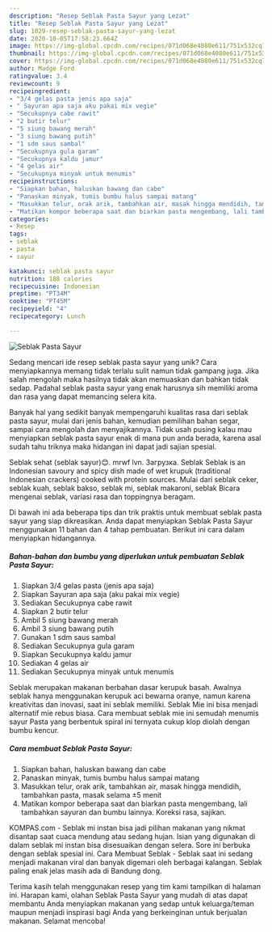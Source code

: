 ```yaml
---
description: "Resep Seblak Pasta Sayur yang Lezat"
title: "Resep Seblak Pasta Sayur yang Lezat"
slug: 1029-resep-seblak-pasta-sayur-yang-lezat
date: 2020-10-05T17:58:23.664Z
image: https://img-global.cpcdn.com/recipes/071d068e4080e611/751x532cq70/seblak-pasta-sayur-foto-resep-utama.jpg
thumbnail: https://img-global.cpcdn.com/recipes/071d068e4080e611/751x532cq70/seblak-pasta-sayur-foto-resep-utama.jpg
cover: https://img-global.cpcdn.com/recipes/071d068e4080e611/751x532cq70/seblak-pasta-sayur-foto-resep-utama.jpg
author: Madge Ford
ratingvalue: 3.4
reviewcount: 9
recipeingredient:
- "3/4 gelas pasta jenis apa saja"
- " Sayuran apa saja aku pakai mix vegie"
- "Secukupnya cabe rawit"
- "2 butir telur"
- "5 siung bawang merah"
- "3 siung bawang putih"
- "1 sdm saus sambal"
- "Secukupnya gula garam"
- "Secukupnya kaldu jamur"
- "4 gelas air"
- "Secukupnya minyak untuk menumis"
recipeinstructions:
- "Siapkan bahan, haluskan bawang dan cabe"
- "Panaskan minyak, tumis bumbu halus sampai matang"
- "Masukkan telur, orak arik, tambahkan air, masak hingga mendidih, tambahkan pasta, masak selama ±5 menit"
- "Matikan kompor beberapa saat dan biarkan pasta mengembang, lali tambahkan sayuran dan bumbu lainnya. Koreksi rasa, sajikan."
categories:
- Resep
tags:
- seblak
- pasta
- sayur

katakunci: seblak pasta sayur 
nutrition: 188 calories
recipecuisine: Indonesian
preptime: "PT34M"
cooktime: "PT45M"
recipeyield: "4"
recipecategory: Lunch

---
```



![Seblak Pasta Sayur](https://img-global.cpcdn.com/recipes/071d068e4080e611/751x532cq70/seblak-pasta-sayur-foto-resep-utama.jpg)

Sedang mencari ide resep seblak pasta sayur yang unik? Cara menyiapkannya memang tidak terlalu sulit namun tidak gampang juga. Jika salah mengolah maka hasilnya tidak akan memuaskan dan bahkan tidak sedap. Padahal seblak pasta sayur yang enak harusnya sih memiliki aroma dan rasa yang dapat memancing selera kita.

Banyak hal yang sedikit banyak mempengaruhi kualitas rasa dari seblak pasta sayur, mulai dari jenis bahan, kemudian pemilihan bahan segar, sampai cara mengolah dan menyajikannya. Tidak usah pusing kalau mau menyiapkan seblak pasta sayur enak di mana pun anda berada, karena asal sudah tahu triknya maka hidangan ini dapat jadi sajian spesial.

Seblak sehat (seblak sayur)😊. mrwf lvn. Загрузка. Seblak Seblak is an Indonesian savoury and spicy dish made of wet krupuk (traditional Indonesian crackers) cooked with protein sources. Mulai dari seblak ceker, seblak kuah, seblak bakso, seblak mi, seblak makaroni, seblak Bicara mengenai seblak, variasi rasa dan toppingnya beragam.


Di bawah ini ada beberapa tips dan trik praktis untuk membuat seblak pasta sayur yang siap dikreasikan. Anda dapat menyiapkan Seblak Pasta Sayur menggunakan 11 bahan dan 4 tahap pembuatan. Berikut ini cara dalam menyiapkan hidangannya.

<!--inarticleads1-->

##### Bahan-bahan dan bumbu yang diperlukan untuk pembuatan Seblak Pasta Sayur:

1. Siapkan 3/4 gelas pasta (jenis apa saja)
1. Siapkan  Sayuran apa saja (aku pakai mix vegie)
1. Sediakan Secukupnya cabe rawit
1. Siapkan 2 butir telur
1. Ambil 5 siung bawang merah
1. Ambil 3 siung bawang putih
1. Gunakan 1 sdm saus sambal
1. Sediakan Secukupnya gula garam
1. Siapkan Secukupnya kaldu jamur
1. Sediakan 4 gelas air
1. Sediakan Secukupnya minyak untuk menumis


Seblak merupakan makanan berbahan dasar kerupuk basah. Awalnya seblak hanya menggunakan kerupuk aci bewarna oranye, namun karena kreativitas dan inovasi, saat ini seblak memiliki. Seblak Mie ini bisa menjadi alternatif mie rebus biasa. Cara membuat seblak mie ini semudah menumis sayur Pasta yang berbentuk spiral ini ternyata cukup klop diolah dengan bumbu kencur. 

<!--inarticleads2-->

##### Cara membuat Seblak Pasta Sayur:

1. Siapkan bahan, haluskan bawang dan cabe
1. Panaskan minyak, tumis bumbu halus sampai matang
1. Masukkan telur, orak arik, tambahkan air, masak hingga mendidih, tambahkan pasta, masak selama ±5 menit
1. Matikan kompor beberapa saat dan biarkan pasta mengembang, lali tambahkan sayuran dan bumbu lainnya. Koreksi rasa, sajikan.


KOMPAS.com - Seblak mi instan bisa jadi pilihan makanan yang nikmat disantap saat cuaca mendung atau sedang hujan. Isian yang digunakan di dalam seblak mi instan bisa disesuaikan dengan selera. Sore ini berbuka dengan seblak spesial ini. Cara Membuat Seblak - Seblak saat ini sedang menjadi makanan viral dan banyak digemari oleh berbagai kalangan. Seblak paling enak jelas masih ada di Bandung dong. 

Terima kasih telah menggunakan resep yang tim kami tampilkan di halaman ini. Harapan kami, olahan Seblak Pasta Sayur yang mudah di atas dapat membantu Anda menyiapkan makanan yang sedap untuk keluarga/teman maupun menjadi inspirasi bagi Anda yang berkeinginan untuk berjualan makanan. Selamat mencoba!
